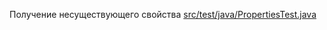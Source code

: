 <!-- doc.py -->
Получение несуществующего свойства
[src/test/java/PropertiesTest.java](src/test/java/PropertiesTest.java)

